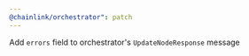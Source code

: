 ```yaml
---
@chainlink/orchestrator": patch
---
```


Add `errors` field to orchestrator's `UpdateNodeResponse` message
